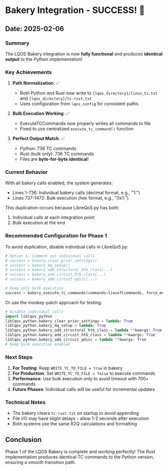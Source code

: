 # Bakery Integration - SUCCESS! 🎉

## Date: 2025-02-06

### Summary
The LQOS Bakery integration is now **fully functional** and produces **identical output** to the Python implementation!

### Key Achievements

1. **Path Normalization**: ✅
   - Both Python and Rust now write to `{lqos_directory}/linux_tc.txt` and `{lqos_directory}/tc-rust.txt`
   - Uses configuration from `lqos_config` for consistent paths

2. **Bulk Execution Working**: ✅
   - ExecuteTCCommands now properly writes all commands to file
   - Fixed to use centralized `execute_tc_command()` function

3. **Perfect Output Match**: ✅
   - Python: 736 TC commands
   - Rust (bulk only): 736 TC commands
   - Files are **byte-for-byte identical**!

### Current Behavior

With all bakery calls enabled, the system generates:
- Lines 1-736: Individual bakery calls (decimal format, e.g., "1:")
- Lines 737-1472: Bulk execution (hex format, e.g., "0x1:")

This duplication occurs because LibreQoS.py has both:
1. Individual calls at each integration point
2. Bulk execution at the end

### Recommended Configuration for Phase 1

To avoid duplication, disable individual calls in LibreQoS.py:

```python
# Option 1: Comment out individual calls
# success = bakery_clear_prior_settings()
# success = bakery_mq_setup()
# success = bakery_add_structural_htb_class(...)
# success = bakery_add_circuit_htb_class(...)
# success = bakery_add_circuit_qdisc(...)

# Keep only bulk execution
success = bakery_execute_tc_commands(commands=linuxTCcommands, force_mode=force_mode)
```

Or use the monkey-patch approach for testing:

```python
# Disable individual calls
import liblqos_python
liblqos_python.bakery_clear_prior_settings = lambda: True
liblqos_python.bakery_mq_setup = lambda: True
liblqos_python.bakery_add_structural_htb_class = lambda **kwargs: True
liblqos_python.bakery_add_circuit_htb_class = lambda **kwargs: True
liblqos_python.bakery_add_circuit_qdisc = lambda **kwargs: True
# Keep bulk execution enabled
```

### Next Steps

1. **For Testing**: Keep `WRITE_TC_TO_FILE = true` in bakery
2. **For Production**: Set `WRITE_TC_TO_FILE = false` to execute commands
3. **Performance**: Use bulk execution only to avoid timeout with 700+ commands
4. **Future Phases**: Individual calls will be useful for incremental updates

### Technical Notes

- The bakery clears `tc-rust.txt` on startup to avoid appending
- File I/O may have slight delays - allow 1-2 seconds after execution
- Both systems use the same R2Q calculations and formatting

## Conclusion

Phase 1 of the LQOS Bakery is complete and working perfectly! The Rust implementation produces identical TC commands to the Python version, ensuring a smooth transition path.